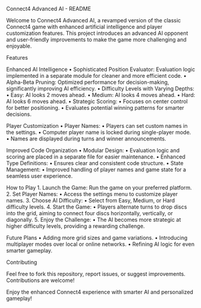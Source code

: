 Connect4 Advanced AI - README

Welcome to Connect4 Advanced AI, a revamped version of the classic Connect4 game with enhanced artificial intelligence and player customization features. This project introduces an advanced AI opponent and user-friendly improvements to make the game more challenging and enjoyable.

Features

Enhanced AI Intelligence
	•	Sophisticated Position Evaluator: Evaluation logic implemented in a separate module for cleaner and more efficient code.
	•	Alpha-Beta Pruning: Optimized performance for decision-making, significantly improving AI efficiency.
	•	Difficulty Levels with Varying Depths:
	•	Easy: AI looks 2 moves ahead.
	•	Medium: AI looks 4 moves ahead.
	•	Hard: AI looks 6 moves ahead.
	•	Strategic Scoring:
	•	Focuses on center control for better positioning.
	•	Evaluates potential winning patterns for smarter decisions.

Player Customization
	•	Player Names:
	•	Players can set custom names in the settings.
	•	Computer player name is locked during single-player mode.
	•	Names are displayed during turns and winner announcements.

Improved Code Organization
	•	Modular Design:
	•	Evaluation logic and scoring are placed in a separate file for easier maintenance.
	•	Enhanced Type Definitions:
	•	Ensures clear and consistent code structure.
	•	State Management:
	•	Improved handling of player names and game state for a seamless user experience.

How to Play
	1.	Launch the Game: Run the game on your preferred platform.
	2.	Set Player Names:
	•	Access the settings menu to customize player names.
	3.	Choose AI Difficulty:
	•	Select from Easy, Medium, or Hard difficulty levels.
	4.	Start the Game:
	•	Players alternate turns to drop discs into the grid, aiming to connect four discs horizontally, vertically, or diagonally.
	5.	Enjoy the Challenge:
	•	The AI becomes more strategic at higher difficulty levels, providing a rewarding challenge.

Future Plans
	•	Adding more grid sizes and game variations.
	•	Introducing multiplayer modes over local or online networks.
	•	Refining AI logic for even smarter gameplay.

Contributing

Feel free to fork this repository, report issues, or suggest improvements. Contributions are welcome!

Enjoy the enhanced Connect4 experience with smarter AI and personalized gameplay!